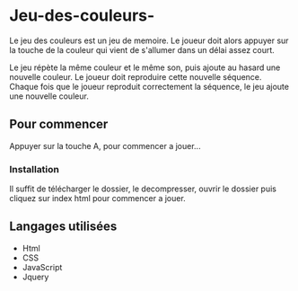 # Jeu-des-couleurs-

Le jeu des couleurs est un jeu de memoire. Le joueur doit alors appuyer sur la touche de la couleur qui vient de s'allumer dans un délai assez court.

Le jeu répète la même couleur et le même son, puis ajoute au hasard une nouvelle couleur. Le joueur doit reproduire cette nouvelle séquence. Chaque fois que le joueur reproduit correctement la séquence, le jeu ajoute une nouvelle couleur.

## Pour commencer

Appuyer sur la touche A, pour commencer a jouer...


### Installation

Il suffit de télécharger le dossier, le decompresser, ouvrir le dossier puis cliquez sur index html pour commencer a jouer.


## Langages utilisées

* Html
* CSS
* JavaScript
* Jquery





